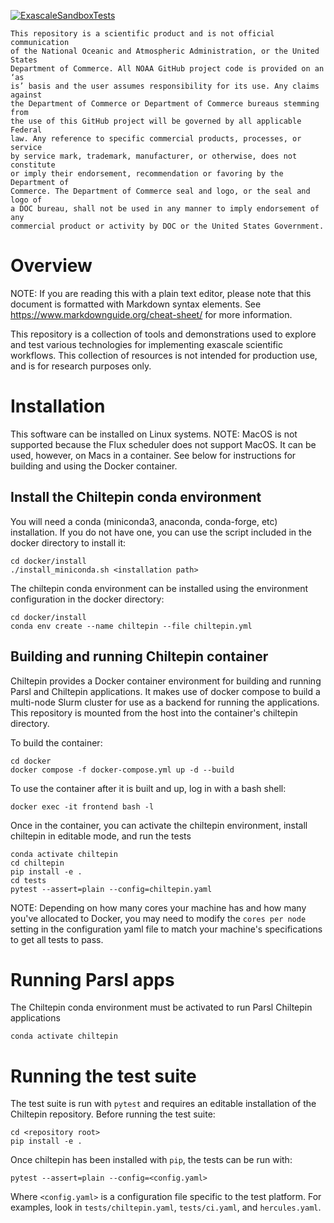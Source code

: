 [![ExascaleSandboxTests](https://github.com/NOAA-GSL/ExascaleWorkflowSandbox/actions/workflows/docker-slurm.yml/badge.svg)](https://github.com/NOAA-GSL/ExascaleWorkflowSandbox/actions/workflows/docker-slurm.yml)

```
This repository is a scientific product and is not official communication
of the National Oceanic and Atmospheric Administration, or the United States
Department of Commerce. All NOAA GitHub project code is provided on an ‘as
is’ basis and the user assumes responsibility for its use. Any claims against
the Department of Commerce or Department of Commerce bureaus stemming from
the use of this GitHub project will be governed by all applicable Federal
law. Any reference to specific commercial products, processes, or service
by service mark, trademark, manufacturer, or otherwise, does not constitute
or imply their endorsement, recommendation or favoring by the Department of
Commerce. The Department of Commerce seal and logo, or the seal and logo of
a DOC bureau, shall not be used in any manner to imply endorsement of any
commercial product or activity by DOC or the United States Government.
```

# Overview

NOTE: If you are reading this with a plain text editor, please note that this document is
formatted with Markdown syntax elements.  See https://www.markdownguide.org/cheat-sheet/
for more information.

This repository is a collection of tools and demonstrations used to explore
and test various technologies for implementing exascale scientific workflows.
This collection of resources is not intended for production use, and is for
research purposes only.

# Installation

This software can be installed on Linux systems.  NOTE: MacOS is not supported
because the Flux scheduler does not support MacOS.  It can be used, however,
on Macs in a container.  See below for instructions for building and using
the Docker container.

## Install the Chiltepin conda environment

You will need a conda (miniconda3, anaconda, conda-forge, etc) installation.
If you do not have one, you can use the script included in the docker directory
to install it:

```
cd docker/install
./install_miniconda.sh <installation path>
```

The chiltepin conda environment can be installed using the environment
configuration in the docker directory:

```
cd docker/install
conda env create --name chiltepin --file chiltepin.yml
```

## Building and running Chiltepin container

Chiltepin provides a Docker container environment for building and running Parsl and Chiltepin
applications. It makes use of docker compose to build a multi-node Slurm cluster for use as a
backend for running the applications.  This repository is mounted from the host into the container's
chiltepin directory.

To build the container:

```
cd docker
docker compose -f docker-compose.yml up -d --build
```

To use the container after it is built and up, log in with a bash shell:

```
docker exec -it frontend bash -l
```

Once in the container, you can activate the chiltepin environment, install chiltepin in
editable mode, and run the tests

```
conda activate chiltepin
cd chiltepin
pip install -e .
cd tests
pytest --assert=plain --config=chiltepin.yaml
```

NOTE: Depending on how many cores your machine has and how many you've allocated to Docker,
you may need to modify the `cores per node` setting in the configuration yaml file to match
your machine's specifications to get all tests to pass.

# Running Parsl apps

The Chiltepin conda environment must be activated to run Parsl Chiltepin applications

```
conda activate chiltepin
```

# Running the test suite
The test suite is run with `pytest` and requires an editable installation of the Chiltepin
repository.  Before running the test suite:

```
cd <repository root>
pip install -e .
```

Once chiltepin has been installed with `pip`, the tests can be run with:

```
pytest --assert=plain --config=<config.yaml>
```

Where `<config.yaml>` is a configuration file specific to the test platform.  For examples,
look in `tests/chiltepin.yaml`, `tests/ci.yaml`, and `hercules.yaml`.
